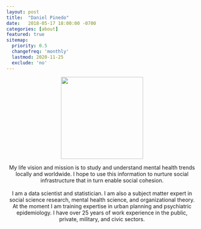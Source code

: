 ```yaml
---
layout: post
title:  "Daniel Pinedo"
date:   2018-05-17 18:00:00 -0700
categories: [about]
featured: true
sitemap:
  priority: 0.5
  changefreq: 'monthly'
  lastmod: 2020-11-25
  exclude: 'no'
---
```


<p align="center">
  <img src="https://pinedo.org/assets/png/dpinedo_photo.png" height="216" width="216">
</p>

<p align="center">
My life vision and mission is to study and understand mental health trends locally and worldwide. I hope to use this information to nurture social infrastructure that in turn enable social cohesion.
<br><br>
I am a data scientist and statistician. I am also a subject matter expert in social science research, mental health science, and organizational theory. At the moment I am training expertise in urban planning and psychiatric epidemiology. I have over 25 years of work experience in the public, private, military, and civic sectors.
</p>
